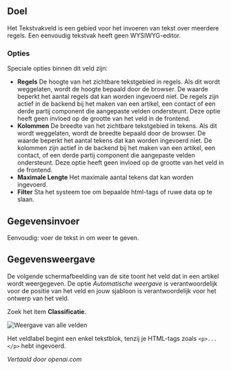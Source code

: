 <!-- Filename: J3.x:Adding_custom_fields/Textarea_Field / Display title: Tekstvakveld -->

## Doel

Het Tekstvakveld is een gebied voor het invoeren van tekst over meerdere regels. Een eenvoudig tekstvak heeft geen WYSIWYG-editor.

### Opties

Speciale opties binnen dit veld zijn:

- **Regels** De hoogte van het zichtbare tekstgebied in regels. Als dit wordt weggelaten, wordt de hoogte bepaald door de browser. De waarde beperkt het aantal regels dat kan worden ingevoerd niet. De regels zijn actief in de backend bij het maken van een artikel, een contact of een derde partij component die aangepaste velden ondersteunt. Deze optie heeft geen invloed op de grootte van het veld in de frontend.
- **Kolommen** De breedte van het zichtbare tekstgebied in tekens. Als dit wordt weggelaten, wordt de breedte bepaald door de browser. De waarde beperkt het aantal tekens dat kan worden ingevoerd niet. De kolommen zijn actief in de backend bij het maken van een artikel, een contact, of een derde partij component die aangepaste velden ondersteunt. Deze optie heeft geen invloed op de grootte van het veld in de frontend.
- **Maximale Lengte** Het maximale aantal tekens dat kan worden ingevoerd.
- **Filter** Sta het systeem toe om bepaalde html-tags of ruwe data op te slaan.

## Gegevensinvoer

Eenvoudig: voer de tekst in om weer te geven.


## Gegevensweergave

De volgende schermafbeelding van de site toont het veld dat in een artikel wordt weergegeven. De optie *Automatische weergave* is verantwoordelijk voor de positie van het veld en jouw sjabloon is verantwoordelijk voor het ontwerp van het veld.

Zoek het item **Classificatie**.

![Weergave van alle velden](../../../en/images/fields/fields-display.png "Veldenweergave")

Het veldlabel begint een enkel tekstblok, tenzij je HTML-tags zoals `<p>...</p>` hebt ingevoerd.

*Vertaald door openai.com*


